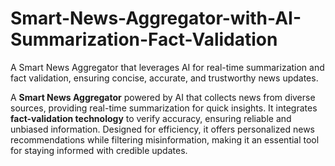 # Smart-News-Aggregator-with-AI-Summarization-Fact-Validation
A Smart News Aggregator that leverages AI for real-time summarization and fact validation, ensuring concise, accurate, and trustworthy news updates.

A **Smart News Aggregator** powered by AI that collects news from diverse sources, providing real-time summarization for quick insights. It integrates **fact-validation technology** to verify accuracy, ensuring reliable and unbiased information. Designed for efficiency, it offers personalized news recommendations while filtering misinformation, making it an essential tool for staying informed with credible updates.
